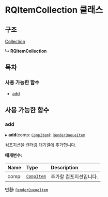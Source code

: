# RQItemCollection 클래스

## 구조

[Collection](collection-class.md)

**↳ RQItemCollection**

## 목차

### 사용 가능한 함수

* [add](rqitemcollection-class.md#add)

## 사용 가능한 함수

### add  <a id="add"></a>

▸ **add**\(comp: [`CompItem`](../item-api/compitem-class.md)\): [`RenderQueueItem`](renderqueueitem-class.md)

컴포지션을 렌더링 대기열에 추가합니다.

**매개변수:**

| Name | Type | Description |
| :--- | :--- | :--- |
| comp | [`CompItem`](../item-api/compitem-class.md) | 추가할 컴포지션입니다. |

**반환:** [`RenderQueueItem`](renderqueueitem-class.md)

